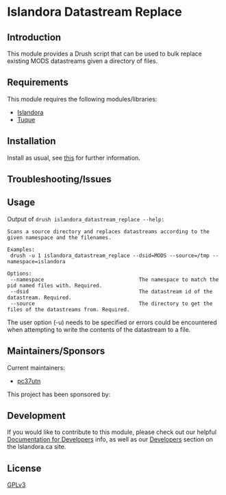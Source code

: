 # Islandora Datastream Replace

## Introduction

This module provides a Drush script that can be used to bulk replace existing MODS datastreams
given a directory of files.

## Requirements

This module requires the following modules/libraries:

* [Islandora](https://github.com/islandora/islandora)
* [Tuque](https://github.com/islandora/tuque)

## Installation

Install as usual, see [this](https://drupal.org/documentation/install/modules-themes/modules-7) for further information.

## Troubleshooting/Issues

## Usage
Output of ```drush islandora_datastream_replace --help:```

```
Scans a source directory and replaces datastreams according to the given namespace and the filenames.

Examples:
 drush -u 1 islandora_datastream_replace --dsid=MODS --source=/tmp --namespace=islandora

Options:
 --namespace                               The namespace to match the pid named files with. Required.
 --dsid                                    The datastream id of the datastream. Required.
 --source                                  The directory to get the files of the datastreams from. Required.
  ```


The user option (-u) needs to be specified or errors could be
encountered when attempting to write the contents of the datastream to a file.

## Maintainers/Sponsors

Current maintainers:

* [pc37utn](https://github.com/pc37utn)

This project has been sponsored by:


## Development

If you would like to contribute to this module, please check out our helpful [Documentation for Developers](https://github.com/Islandora/islandora/wiki#wiki-documentation-for-developers) info, as well as our [Developers](http://islandora.ca/developers) section on the Islandora.ca site.

## License

[GPLv3](http://www.gnu.org/licenses/gpl-3.0.txt)

